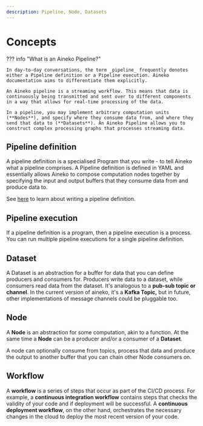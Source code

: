 ```yaml
---
description: Pipeline, Node, Datasets
---
```


# Concepts

??? info "What is an Aineko Pipeline?"

    In day-to-day conversations, the term _pipeline_ frequently denotes either a Pipeline definition or a Pipeline execution. Aineko documentation aims to differentiate them explicitly.

    An Aineko pipeline is a streaming workflow. This means that data is continuously being transmitted and sent over to different components in a way that allows for real-time processing of the data.

    In a pipeline, you may implement arbitrary computation units (**Nodes**), and specify where they consume data from, and where they send that data to (**Datasets**). An Aineko Pipeline allows you to construct complex processing graphs that processes streaming data.

## Pipeline definition

A pipeline definition is a specialised Program that you write - to tell Aineko what a pipeline comprises. A Pipeline definition is defined in YAML and essentially allows Aineko to compose computation nodes together by specifying the input and output buffers that they consume data from and produce data to.

See [here](./pipeline_configuration.md) to learn about writing a pipeline definition.

## Pipeline execution

If a pipeline definition is a program, then a pipeline execution is a process. You can run multiple pipeline executions for a single pipeline definition.

## Dataset

A Dataset is an abstraction for a buffer for data that you can define producers and consumers for. Producers write data to a dataset, while consumers read data from the dataset. It's analogous to a **pub-sub topic or channel**. In the current version of aineko, it's a **Kafka Topic,** but in future, other implementations of message channels could be pluggable too.

## Node

A **Node** is an abstraction for some computation, akin to a function. At the same time a **Node** can be a producer and/or a consumer of a **Dataset**.

A node can optionally consume from topics, process that data and produce the output to another buffer that you can chain other Node consumers on.

## Workflow

A **workflow** is a series of steps that occur as part of the CI/CD process. For example, a **continuous integration workflow** contains steps that checks the validity of your code and if deployment will be successful. A **continuous deployment workflow**, on the other hand, orchestrates the necessary changes in the cloud to deploy the most recent version of your code.
